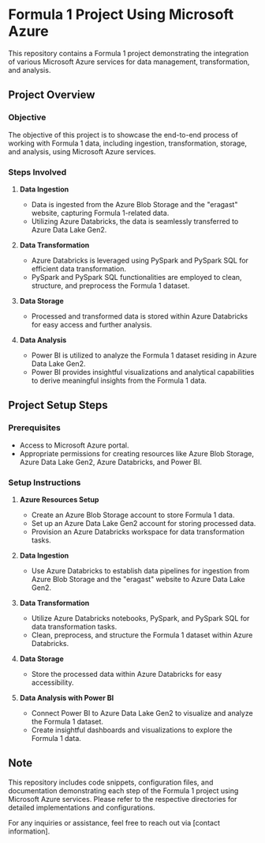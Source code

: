 # Formula 1 Project Using Microsoft Azure

This repository contains a Formula 1 project demonstrating the integration of various Microsoft Azure services for data management, transformation, and analysis.

## Project Overview

### Objective
The objective of this project is to showcase the end-to-end process of working with Formula 1 data, including ingestion, transformation, storage, and analysis, using Microsoft Azure services.

### Steps Involved

1. **Data Ingestion**
    - Data is ingested from the Azure Blob Storage and the "eragast" website, capturing Formula 1-related data.
    - Utilizing Azure Databricks, the data is seamlessly transferred to Azure Data Lake Gen2.

2. **Data Transformation**
    - Azure Databricks is leveraged using PySpark and PySpark SQL for efficient data transformation.
    - PySpark and PySpark SQL functionalities are employed to clean, structure, and preprocess the Formula 1 dataset.

3. **Data Storage**
    - Processed and transformed data is stored within Azure Databricks for easy access and further analysis.

4. **Data Analysis**
    - Power BI is utilized to analyze the Formula 1 dataset residing in Azure Data Lake Gen2.
    - Power BI provides insightful visualizations and analytical capabilities to derive meaningful insights from the Formula 1 data.

## Project Setup Steps

### Prerequisites
- Access to Microsoft Azure portal.
- Appropriate permissions for creating resources like Azure Blob Storage, Azure Data Lake Gen2, Azure Databricks, and Power BI.

### Setup Instructions
1. **Azure Resources Setup**
    - Create an Azure Blob Storage account to store Formula 1 data.
    - Set up an Azure Data Lake Gen2 account for storing processed data.
    - Provision an Azure Databricks workspace for data transformation tasks.

2. **Data Ingestion**
    - Use Azure Databricks to establish data pipelines for ingestion from Azure Blob Storage and the "eragast" website to Azure Data Lake Gen2.

3. **Data Transformation**
    - Utilize Azure Databricks notebooks, PySpark, and PySpark SQL for data transformation tasks.
    - Clean, preprocess, and structure the Formula 1 dataset within Azure Databricks.

4. **Data Storage**
    - Store the processed data within Azure Databricks for easy accessibility.

5. **Data Analysis with Power BI**
    - Connect Power BI to Azure Data Lake Gen2 to visualize and analyze the Formula 1 dataset.
    - Create insightful dashboards and visualizations to explore the Formula 1 data.

## Note
This repository includes code snippets, configuration files, and documentation demonstrating each step of the Formula 1 project using Microsoft Azure services. Please refer to the respective directories for detailed implementations and configurations.

For any inquiries or assistance, feel free to reach out via [contact information].
